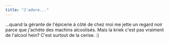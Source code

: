 ```yaml
---
title: "J'adore..."
---
```


...quand la gérante de l'épicerie à côté de chez moi me jette un regard noir
parce que j'achète des machins alcoolisés. Mais la kriek c'est pas vraiment de
l'alcool hein? C'est surtout de la cerise. :)

